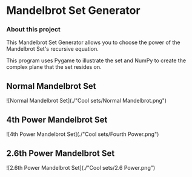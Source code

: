 # Mandelbrot Set Generator


### About this project
This Mandelbrot Set Generator allows you to choose the power of the Mandelbrot Set's recursive equation.

This program uses Pygame to illustrate the set and NumPy to create the complex plane that the set resides on.

## Normal Mandelbrot Set
![Normal Mandelbrot Set](./"Cool sets/Normal Mandelbrot.png")

## 4th Power Mandelbrot Set
![4th Power Mandelbrot Set](./"Cool sets/Fourth Power.png")

## 2.6th Power Mandelbrot Set
![2.6th Power Mandelbrot Set](./"Cool sets/2.6 Power.png")